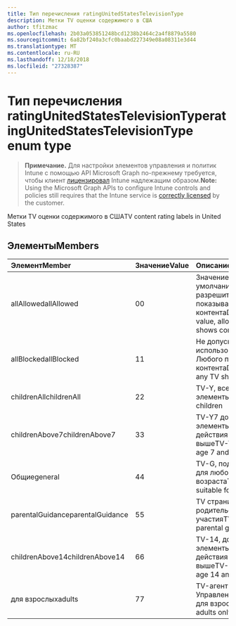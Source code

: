 ```yaml
---
title: Тип перечисления ratingUnitedStatesTelevisionType
description: Метки TV оценки содержимого в США
author: tfitzmac
ms.openlocfilehash: 2b03a053851248bcd1238b2464c2a4f8879a5580
ms.sourcegitcommit: 6a82bf240a3cfc0baabd227349e08a08311e3d44
ms.translationtype: MT
ms.contentlocale: ru-RU
ms.lasthandoff: 12/18/2018
ms.locfileid: "27328387"
---
```

# <a name="ratingunitedstatestelevisiontype-enum-type"></a><span data-ttu-id="24097-103">Тип перечисления ratingUnitedStatesTelevisionType</span><span class="sxs-lookup"><span data-stu-id="24097-103">ratingUnitedStatesTelevisionType enum type</span></span>

> <span data-ttu-id="24097-104">**Примечание.** Для настройки элементов управления и политик Intune с помощью API Microsoft Graph по-прежнему требуется, чтобы клиент [лицензировал](https://go.microsoft.com/fwlink/?linkid=839381) Intune надлежащим образом.</span><span class="sxs-lookup"><span data-stu-id="24097-104">**Note:** Using the Microsoft Graph APIs to configure Intune controls and policies still requires that the Intune service is [correctly licensed](https://go.microsoft.com/fwlink/?linkid=839381) by the customer.</span></span>

<span data-ttu-id="24097-105">Метки TV оценки содержимого в США</span><span class="sxs-lookup"><span data-stu-id="24097-105">TV content rating labels in United States</span></span>
## <a name="members"></a><span data-ttu-id="24097-106">Элементы</span><span class="sxs-lookup"><span data-stu-id="24097-106">Members</span></span>
|<span data-ttu-id="24097-107">Элемент</span><span class="sxs-lookup"><span data-stu-id="24097-107">Member</span></span>|<span data-ttu-id="24097-108">Значение</span><span class="sxs-lookup"><span data-stu-id="24097-108">Value</span></span>|<span data-ttu-id="24097-109">Описание</span><span class="sxs-lookup"><span data-stu-id="24097-109">Description</span></span>|
|:---|:---|:---|
|<span data-ttu-id="24097-110">allAllowed</span><span class="sxs-lookup"><span data-stu-id="24097-110">allAllowed</span></span>|<span data-ttu-id="24097-111">0</span><span class="sxs-lookup"><span data-stu-id="24097-111">0</span></span>|<span data-ttu-id="24097-112">Значение по умолчанию, разрешить всем TV показывает контента</span><span class="sxs-lookup"><span data-stu-id="24097-112">Default value, allow all TV shows content</span></span>|
|<span data-ttu-id="24097-113">allBlocked</span><span class="sxs-lookup"><span data-stu-id="24097-113">allBlocked</span></span>|<span data-ttu-id="24097-114">1</span><span class="sxs-lookup"><span data-stu-id="24097-114">1</span></span>|<span data-ttu-id="24097-115">Не допускайте использование Любого показывает контента</span><span class="sxs-lookup"><span data-stu-id="24097-115">Do not allow any TV shows content</span></span>|
|<span data-ttu-id="24097-116">childrenAll</span><span class="sxs-lookup"><span data-stu-id="24097-116">childrenAll</span></span>|<span data-ttu-id="24097-117">2</span><span class="sxs-lookup"><span data-stu-id="24097-117">2</span></span>|<span data-ttu-id="24097-118">TV-Y, все дочерние элементы</span><span class="sxs-lookup"><span data-stu-id="24097-118">TV-Y, all children</span></span>|
|<span data-ttu-id="24097-119">childrenAbove7</span><span class="sxs-lookup"><span data-stu-id="24097-119">childrenAbove7</span></span>|<span data-ttu-id="24097-120">3</span><span class="sxs-lookup"><span data-stu-id="24097-120">3</span></span>|<span data-ttu-id="24097-121">TV-Y7 дочерние элементы, срок действия 7 и выше</span><span class="sxs-lookup"><span data-stu-id="24097-121">TV-Y7, children age 7 and above</span></span>|
|<span data-ttu-id="24097-122">Общие</span><span class="sxs-lookup"><span data-stu-id="24097-122">general</span></span>|<span data-ttu-id="24097-123">4</span><span class="sxs-lookup"><span data-stu-id="24097-123">4</span></span>|<span data-ttu-id="24097-124">TV-G, подходящее для любого возраста</span><span class="sxs-lookup"><span data-stu-id="24097-124">TV-G, suitable for all ages</span></span>|
|<span data-ttu-id="24097-125">parentalGuidance</span><span class="sxs-lookup"><span data-stu-id="24097-125">parentalGuidance</span></span>|<span data-ttu-id="24097-126">5</span><span class="sxs-lookup"><span data-stu-id="24097-126">5</span></span>|<span data-ttu-id="24097-127">TV страница, родительского участия</span><span class="sxs-lookup"><span data-stu-id="24097-127">TV-PG, parental guidance</span></span>|
|<span data-ttu-id="24097-128">childrenAbove14</span><span class="sxs-lookup"><span data-stu-id="24097-128">childrenAbove14</span></span>|<span data-ttu-id="24097-129">6</span><span class="sxs-lookup"><span data-stu-id="24097-129">6</span></span>|<span data-ttu-id="24097-130">TV-14, дочерние элементы, срок действия 14 и выше</span><span class="sxs-lookup"><span data-stu-id="24097-130">TV-14, children age 14 and above</span></span>|
|<span data-ttu-id="24097-131">для взрослых</span><span class="sxs-lookup"><span data-stu-id="24097-131">adults</span></span>|<span data-ttu-id="24097-132">7</span><span class="sxs-lookup"><span data-stu-id="24097-132">7</span></span>|<span data-ttu-id="24097-133">TV-агент Управления, только для взрослых</span><span class="sxs-lookup"><span data-stu-id="24097-133">TV-MA, adults only</span></span>|



